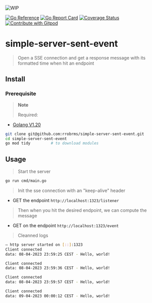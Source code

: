 ![WIP](https://img.shields.io/badge/status-wip-red)

[![Go Reference](https://pkg.go.dev/badge/github.com/rrobrms/simple-server-sent-event.svg)](https://pkg.go.dev/github.com/rrobrms/simple-server-sent-event)
[![Go Report Card](https://goreportcard.com/badge/github.com/rrobrms/simple-server-sent-event)](https://goreportcard.com/report/github.com/rrobrms/simple-server-sent-event)
[![Coverage Status](https://coveralls.io/repos/github/rrobrms/simple-server-sent-event/badge.svg?branch=master)](https://coveralls.io/github/rrobrms/simple-server-sent-event?branch=master)
<a href="https://gitpod.io/#https://github.com/rrobrms/simple-server-sent-event" target="_blank">
  <img
    src="https://img.shields.io/badge/Open%20with-Gitpod-908a85?logo=gitpod"
    alt="Contribute with Gitpod"
  />
</a>

# simple-server-sent-event

> Open a SSE connection and get a response message with its formatted time when hit an endpoint

## Install
### Prerequisite
> **Note**
>
>Required:
- [Golang V1.20](https://go.dev/doc/install)

```sh
git clone git@github.com:rrobrms/simple-server-sent-event.git
cd simple-server-sent-event
go mod tidy         # to download modules
```


## Usage
> Start the server
```sh
go run cmd/main.go
```

> Init the sse connection with an "keep-alive" header
- GET the endpoint `http://localhost:1323/listener`
> Then when you hit the desired endpoint, we can compute the message
- GET on the endpoint `http://localhost:1323/event`

> Cleanned logs

```sh
⇨ http server started on [::]:1323
Client connected
data: 08-04-2023 23:59:25 CEST - Hello, world!

Client connected
data: 08-04-2023 23:59:36 CEST - Hello, world!

Client connected
data: 08-04-2023 23:59:57 CEST - Hello, world!

Client connected
data: 09-04-2023 00:00:12 CEST - Hello, world!
```